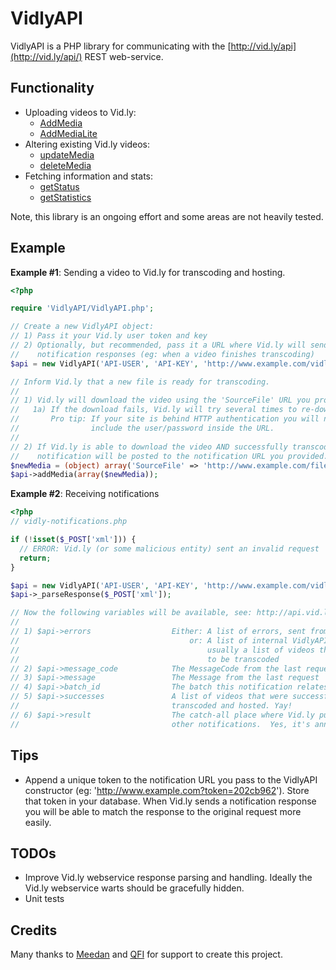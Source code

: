 # VidlyAPI
VidlyAPI is a PHP library for communicating with the [http://vid.ly/api](http://vid.ly/api/) REST web-service.


## Functionality

* Uploading videos to Vid.ly:
  * [AddMedia](http://api.vid.ly/#AddMedia)
  * [AddMediaLite](http://api.vid.ly/#AddMediaLite)
* Altering existing Vid.ly videos:
  * [updateMedia](http://api.vid.ly/#UpdateMedia)
  * [deleteMedia](http://api.vid.ly/#DeleteMedia)
* Fetching information and stats:
  * [getStatus](http://api.vid.ly/#GetStatus)
  * [getStatistics](http://api.vid.ly/#GetStatistics)

Note, this library is an ongoing effort and some areas are not heavily tested.

## Example

**Example #1**: Sending a video to Vid.ly for transcoding and hosting.

```php
<?php

require 'VidlyAPI/VidlyAPI.php';

// Create a new VidlyAPI object:
// 1) Pass it your Vid.ly user token and key
// 2) Optionally, but recommended, pass it a URL where Vid.ly will send
//    notification responses (eg: when a video finishes transcoding)
$api = new VidlyAPI('API-USER', 'API-KEY', 'http://www.example.com/vidly-notifications.php');

// Inform Vid.ly that a new file is ready for transcoding.
//
// 1) Vid.ly will download the video using the 'SourceFile' URL you provide
//   1a) If the download fails, Vid.ly will try several times to re-download.
//       Pro tip: If your site is behind HTTP authentication you will need to
//                include the user/password inside the URL.
//
// 2) If Vid.ly is able to download the video AND successfully transcode it a
//    notification will be posted to the notification URL you provided.
$newMedia = (object) array('SourceFile' => 'http://www.example.com/files/user_uploaded_video.mov');
$api->addMedia(array($newMedia));
```

**Example #2**: Receiving notifications

```php
<?php
// vidly-notifications.php

if (!isset($_POST['xml'])) {
  // ERROR: Vid.ly (or some malicious entity) sent an invalid request
  return;
}

$api = new VidlyAPI('API-USER', 'API-KEY', 'http://www.example.com/vidly-notifications.php');
$api->_parseResponse($_POST['xml']);

// Now the following variables will be available, see: http://api.vid.ly/
//
// 1) $api->errors                  Either: A list of errors, sent from Vid.ly
//                                      or: A list of internal VidlyAPI errors,
//                                          usually a list of videos that failed
//                                          to be transcoded
// 2) $api->message_code            The MessageCode from the last request
// 3) $api->message                 The Message from the last request
// 4) $api->batch_id                The batch this notification relates to
// 5) $api->successes               A list of videos that were successfully
//                                  transcoded and hosted. Yay!
// 6) $api->result                  The catch-all place where Vid.ly puts
//                                  other notifications.  Yes, it's annoying.
```

## Tips
* Append a unique token to the notification URL you pass to the VidlyAPI constructor (eg: 'http://www.example.com?token=202cb962').  Store that token in your database.  When Vid.ly sends a notification response you will be able to match the response to the original request more easily.


## TODOs
* Improve Vid.ly webservice response parsing and handling.  Ideally the Vid.ly webservice warts should be gracefully hidden.
* Unit tests


## Credits

Many thanks to [Meedan](http://news.meedan.net) and [QFI](http://www.qfi.org) for support to create this project.